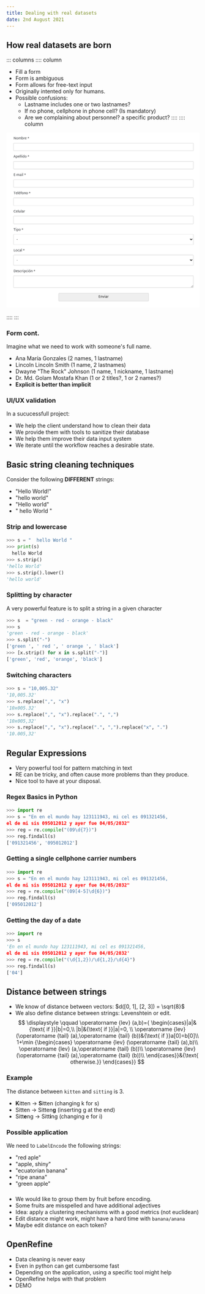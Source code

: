 ```yaml
---
title: Dealing with real datasets
date: 2nd August 2021
---
```


## How real datasets are born

::: columns
:::: column

* Fill a form
* Form is ambiguous
* Form allows for free-text input
* Originally intented only for humans.
* Possible confusions:
	* Lastname includes one or two lastnames?
	* If no phone, cellphone in phone cell? (Is mandatory)
	* Are we complaining about personnel? a specific product?
::::
:::: column

![](img/devoto_form.png)

::::
:::

### Form cont.

Imagine what we need to work with someone's full name.

* Ana María Gonzales (2 names, 1 lastname)
* Lincoln Lincoln Smith (1 name, 2 lastnames)
* Dwayne "The Rock" Johnson (1 name, 1 nickname, 1 lastname)
* Dr. Md. Golam Mostafa Khan (1 or 2 titles?, 1 or 2 names?)
* **Explicit is better than implicit**

### UI/UX validation

In a sucucessfull project:

* We help the client understand how to clean their data
* We provide them with tools to sanitize their database
* We help them improve their data input system
* We iterate until the workflow reaches a desirable state.

## Basic string cleaning techniques

Consider the following **DIFFERENT** strings:

* "Hello World!"
* "hello world"
* "Hello world"
* "  hello World "

### Strip and lowercase

```python
>>> s = "  hello World "
>>> print(s)
  hello World
>>> s.strip()
'hello World'
>>> s.strip().lower()
'hello world'
```

### Splitting by character

A very powerful feature is to split a string in a given character

```python
>>> s  = "green - red - orange - black"
>>> s
'green - red - orange - black'
>>> s.split("-")
['green ', ' red ', ' orange ', ' black']
>>> [x.strip() for x in s.split("-")]
['green', 'red', 'orange', 'black']
```

### Switching characters

```python
>>> s = "10,005.32"
'10,005.32'
>>> s.replace(",", "x")
'10x005.32'
>>> s.replace(",", "x").replace(".", ",")
'10x005,32'
>>> s.replace(",", "x").replace(".", ",").replace("x", ".")
'10.005,32'
```

## Regular Expressions

* Very powerful tool for pattern matching in text
* RE can be tricky, and often cause more problems than they produce.
* Nice tool to have at your disposal.

### Regex Basics in Python

```python
>>> import re
>>> s = "En en el mundo hay 123111943, mi cel es 091321456,
el de mi sis 095012012 y ayer fue 04/05/2032"
>>> reg = re.compile("(09\d{7})")
>>> reg.findall(s)
['091321456', '095012012']
```

### Getting a single cellphone carrier numbers

```python
>>> import re
>>> s = "En en el mundo hay 123111943, mi cel es 091321456, 
el de mi sis 095012012 y ayer fue 04/05/2032"
>>> reg = re.compile("(09[4-5]\d{6})")
>>> reg.findall(s)
['095012012']
```

### Getting the day of a date

```python
>>> import re
>>> s
'En en el mundo hay 123111943, mi cel es 091321456,
el de mi sis 095012012 y ayer fue 04/05/2032'
>>> reg = re.compile("(\d{1,2})/\d{1,2}/\d{4}")
>>> reg.findall(s)
['04']
```

## Distance between strings

* We know of distance between vectors: $d([0, 1], [2, 3]) = \sqrt{8}$
* We also define distance between strings: Levenshtein or edit.
$$
\displaystyle \qquad \operatorname {lev} (a,b)={
\begin{cases}|a|&{\text{ if }}|b|=0,\\
|b|&{\text{ if }}|a|=0, \\
\operatorname {lev} (\operatorname {tail} (a),\operatorname {tail} (b))&{\text{ if }}a[0]=b[0]\\
1+\min {\begin{cases}
    \operatorname {lev} (\operatorname {tail} (a),b)\\
    \operatorname {lev} (a,\operatorname {tail} (b))\\
    \operatorname {lev} (\operatorname {tail} (a),\operatorname {tail} (b))\\
    \end{cases}}&{\text{ otherwise.}}
\end{cases}}
$$


### Example

The distance between  `kitten` and `sitting` is 3.

* **K**itten -> **S**itten (changing k for s)
* Sitten -> Sitten**g** (inserting g at the end)
* Sitt**e**ng -> Sitt**i**ng (changing e for i)

### Possible application

We need to `LabelEncode` the following strings:

* "red aple"
* "apple, shiny"
* "ecuatorian banana"
* "ripe anana"
* "green apple"

### 

* We would like to group them by fruit before encoding.
* Some fruits are misspelled and have additional adjectives
* Idea: apply a clustering mechanisms with a good metrics (not euclidean)
* Edit distance might work, might have a hard time with `banana/anana`
* Maybe edit distance on each token?


## OpenRefine

* Data cleaning is never easy
* Even in python can get cumbersome fast
* Depending on the application, using a specific tool might help
* OpenRefine helps with that problem
* DEMO
